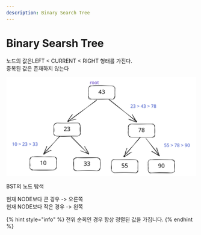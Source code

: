 ```yaml
---
description: Binary Search Tree
---
```


# Binary Searsh Tree

노드의 값은LEFT < CURRENT < RIGHT 형태를 가진다.\
중복된 값은 존재하지 않는다

<img src="../../.gitbook/assets/file.excalidraw (4) (1).svg" alt="" class="gitbook-drawing">

BST의 노드 탐색

현재 NODE보다 큰 경우 -> 오른쪽 \
현재 NODE보다 작은 경우 -> 왼쪽&#x20;

{% hint style="info" %}
전위 순회인 경우 항상 정렬된 값을 가집니다.
{% endhint %}
